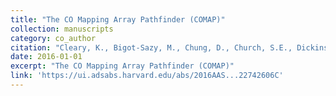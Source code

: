```yaml
---
title: "The CO Mapping Array Pathfinder (COMAP)"
collection: manuscripts
category: co_author
citation: "Cleary, K., Bigot-Sazy, M., Chung, D., Church, S.E., Dickinson, C., Eriksen, H., gaier, t., Goldsmith, P., Gundersen, J.O., Harper, S., Harris, A.I., Lamb, J., Li, T., Munroe, R., Pearson, T.J., Readhead, A.C.S., Wechsler, R.H., Kathrine Wehus, I., & Woody, D. (2016). 227,  426.06."
date: 2016-01-01
excerpt: "The CO Mapping Array Pathfinder (COMAP)"
link: 'https://ui.adsabs.harvard.edu/abs/2016AAS...22742606C'
---
```


